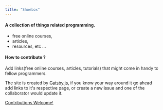 ```yaml
---
title: "Shoebox"
---
```


#### A collection of things related programming.
- free online courses,
- articles,
- resources, etc ...

#### How to contribute ?


Add links(free online courses, articles, tutorials) that might come in handy to fellow programmers.

The site is created by [Gatsby.js](https://github.com/gatsbyjs), if you know your way around it go ahead add links to it's respective page, or create a new issue and one of the collaborator would update it.

[Contributions Welcome!](https://github.com/distalx/shoebox/issues)
